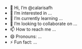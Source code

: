 - 👋 Hi, I’m @calarisafh
- 👀 I’m interested in ...
- 🌱 I’m currently learning ...
- 💞️ I’m looking to collaborate on ...
- 📫 How to reach me ...
- 😄 Pronouns: ...
- ⚡ Fun fact: ...

<!---
calarisafh/calarisafh is a ✨ special ✨ repository because its `README.md` (this file) appears on your GitHub profile.
You can click the Preview link to take a look at your changes.
--->
